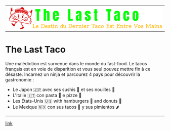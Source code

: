 <table align="center"><tr><td align="center" width="5000">
<img src="images/Logo.png" align="center" width="657" alt="Project icon">
</table>

The Last Taco
===================
Une malédiction est survenue dans le monde du fast-food. Le tacos français est en voie de disparition et vous seul pouvez mettre fin à ce désaste.
Incarnez un ninja et parcourez 4 pays pour découvrir la gastronomie :


-   Le Japon :jp: avec ses sushis  :sushi: et ses nouilles :ramen:
-   L'Italie :it: con pasta :spaghetti: e pizze :pizza:
-   Les États-Unis :us: with hamburgers :hamburger: and donuts :doughnut:
-	Le Mexique :mexico: con sus tacos :taco: y sus pimientos :hot_pepper:




----------

[link](https://forge.univ-lyon1.fr/p1803588/lifprojet-2020-201-am3/-/raw/master/The%20Last%20Taco/Builds/LastTaco.x86_64?inline=false)